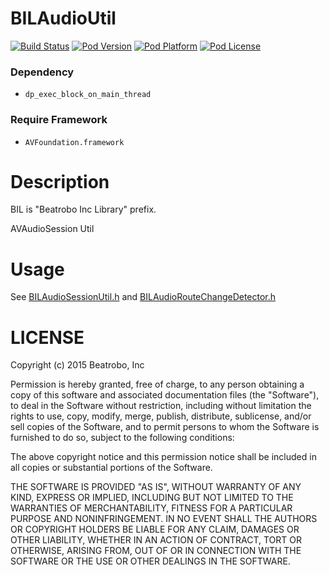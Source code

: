 BILAudioUtil
=================

[![Build Status](http://img.shields.io/travis/Beatrobo/BILAudioUtil.svg?style=flat-square)](https://travis-ci.org/Beatrobo/BILAudioUtil)
[![Pod Version](http://img.shields.io/cocoapods/v/BILAudioUtil.svg?style=flat-square)](http://cocoadocs.org/docsets/BILAudioUtil/)
[![Pod Platform](http://img.shields.io/cocoapods/p/BILAudioUtil.svg?style=flat-square)](http://cocoadocs.org/docsets/BILAudioUtil/)
[![Pod License](http://img.shields.io/cocoapods/l/BILAudioUtil.svg?style=flat-square)](http://opensource.org/licenses/MIT)

### Dependency
* `dp_exec_block_on_main_thread`

### Require Framework
* `AVFoundation.framework`

# Description

BIL is "Beatrobo Inc Library" prefix.

AVAudioSession Util

# Usage

See [BILAudioSessionUtil.h](BILAudioUtil/Class/BILAudioSessionUtil.h) and [BILAudioRouteChangeDetector.h](BILAudioUtil/Class/BILAudioRouteChangeDetector.h)

# LICENSE

Copyright (c) 2015 Beatrobo, Inc

Permission is hereby granted, free of charge, to any person obtaining a copy of this software and associated documentation files (the "Software"), to deal in the Software without restriction, including without limitation the rights to use, copy, modify, merge, publish, distribute, sublicense, and/or sell copies of the Software, and to permit persons to whom the Software is furnished to do so, subject to the following conditions:

The above copyright notice and this permission notice shall be included in all copies or substantial portions of the Software.

THE SOFTWARE IS PROVIDED "AS IS", WITHOUT WARRANTY OF ANY KIND, EXPRESS OR IMPLIED, INCLUDING BUT NOT LIMITED TO THE WARRANTIES OF MERCHANTABILITY, FITNESS FOR A PARTICULAR PURPOSE AND NONINFRINGEMENT. IN NO EVENT SHALL THE AUTHORS OR COPYRIGHT HOLDERS BE LIABLE FOR ANY CLAIM, DAMAGES OR OTHER LIABILITY, WHETHER IN AN ACTION OF CONTRACT, TORT OR OTHERWISE, ARISING FROM, OUT OF OR IN CONNECTION WITH THE SOFTWARE OR THE USE OR OTHER DEALINGS IN THE SOFTWARE.
